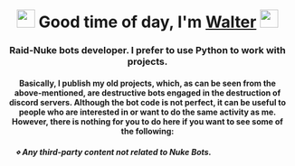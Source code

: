 <h1 align="center"><img src="https://media.discordapp.net/attachments/984006575574360124/1012748768044658728/glitch_2022-8-26_18-38-30.gif?width=536&height=536" height="32"/> Good time of day, I'm <a href="https://www.youtube.com/channel/UCvphtiRwg79OYUguZBJvGJQ/featured" target="_blank">Walter</a> 
<img src="https://media.discordapp.net/attachments/984006575574360124/1012748768044658728/glitch_2022-8-26_18-38-30.gif?width=536&height=536" height="32"/></h1>
<h3 align="center">Raid-Nuke bots developer. I prefer to use Python to work with projects.</h3>

<h4 align="center"> Basically, I publish my old projects, which, as can be seen from the above-mentioned, are destructive bots engaged in the destruction of discord servers. Although the bot code is not perfect, it can be useful to people who are interested in or want to do the same activity as me. However, there is nothing for you to do here if you want to see some of the following: </h4>

<h5> <img src="https://i.ibb.co/gWrVh6d/Discord-Emoji.png" height="15"> ⋄ Any third-party content not related to Nuke Bots.</h5>
